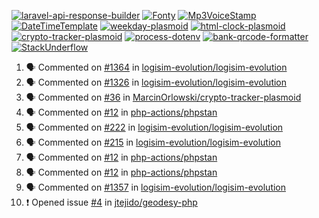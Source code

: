 [![laravel-api-response-builder](https://github-readme-stats.vercel.app/api/pin/?username=MarcinOrlowski&repo=laravel-api-response-builder&theme=default&hide_border=true&title_color=87c9c3&text_color=62696d&icon_color=636a6d&bg_color=30393e)](https://github.com/MarcinOrlowski/laravel-api-response-builder)
[![Fonty](https://github-readme-stats.vercel.app/api/pin/?username=MarcinOrlowski&repo=Fonty&theme=default&hide_border=true&title_color=87c9c3&text_color=62696d&icon_color=636a6d&bg_color=30393e)](https://github.com/MarcinOrlowski/Fonty)
[![Mp3VoiceStamp](https://github-readme-stats.vercel.app/api/pin/?username=MarcinOrlowski&repo=Mp3VoiceStamp&theme=default&hide_border=true&title_color=87c9c3&text_color=62696d&icon_color=636a6d&bg_color=30393e)](https://github.com/MarcinOrlowski/Mp3VoiceStamp)
[![DateTimeTemplate](https://github-readme-stats.vercel.app/api/pin/?username=MarcinOrlowski&repo=DateTimeTemplate&theme=default&hide_border=true&title_color=87c9c3&text_color=62696d&icon_color=636a6d&bg_color=30393e)](https://github.com/MarcinOrlowski/DateTimeTemplate)
[![weekday-plasmoid](https://github-readme-stats.vercel.app/api/pin/?username=MarcinOrlowski&repo=weekday-plasmoid&theme=default&hide_border=true&title_color=87c9c3&text_color=62696d&icon_color=636a6d&bg_color=30393e)](https://github.com/MarcinOrlowski/weekday-plasmoid)
[![html-clock-plasmoid](https://github-readme-stats.vercel.app/api/pin/?username=MarcinOrlowski&repo=html-clock-plasmoid&theme=default&hide_border=true&title_color=87c9c3&text_color=62696d&icon_color=636a6d&bg_color=30393e)](https://github.com/MarcinOrlowski/html-clock-plasmoid)
[![crypto-tracker-plasmoid](https://github-readme-stats.vercel.app/api/pin/?username=MarcinOrlowski&repo=crypto-tracker-plasmoid&theme=default&hide_border=true&title_color=87c9c3&text_color=62696d&icon_color=636a6d&bg_color=30393e)](https://github.com/MarcinOrlowski/crypto-tracker-plasmoid)
[![process-dotenv](https://github-readme-stats.vercel.app/api/pin/?username=MarcinOrlowski&repo=process-dotenv&theme=default&hide_border=true&title_color=87c9c3&text_color=62696d&icon_color=636a6d&bg_color=30393e)](https://github.com/MarcinOrlowski/process-dotenv)
[![bank-qrcode-formatter](https://github-readme-stats.vercel.app/api/pin/?username=MarcinOrlowski&repo=bank-qrcode-formatter&theme=default&hide_border=true&title_color=87c9c3&text_color=62696d&icon_color=636a6d&bg_color=30393e)](https://github.com/MarcinOrlowski/bank-qrcode-formatter)
[![StackUnderflow](https://github-readme-stats.vercel.app/api/pin/?username=MarcinOrlowski&repo=StackUnderflow&theme=default&hide_border=true&title_color=87c9c3&text_color=62696d&icon_color=636a6d&bg_color=30393e)](https://github.com/MarcinOrlowski/StackUnderflow)

<!--START_SECTION:activity-->
1. 🗣 Commented on [#1364](https://github.com/logisim-evolution/logisim-evolution/issues/1364) in [logisim-evolution/logisim-evolution](https://github.com/logisim-evolution/logisim-evolution)
2. 🗣 Commented on [#1326](https://github.com/logisim-evolution/logisim-evolution/issues/1326) in [logisim-evolution/logisim-evolution](https://github.com/logisim-evolution/logisim-evolution)
3. 🗣 Commented on [#36](https://github.com/MarcinOrlowski/crypto-tracker-plasmoid/issues/36) in [MarcinOrlowski/crypto-tracker-plasmoid](https://github.com/MarcinOrlowski/crypto-tracker-plasmoid)
4. 🗣 Commented on [#12](https://github.com/php-actions/phpstan/issues/12) in [php-actions/phpstan](https://github.com/php-actions/phpstan)
5. 🗣 Commented on [#222](https://github.com/logisim-evolution/logisim-evolution/issues/222) in [logisim-evolution/logisim-evolution](https://github.com/logisim-evolution/logisim-evolution)
6. 🗣 Commented on [#215](https://github.com/logisim-evolution/logisim-evolution/issues/215) in [logisim-evolution/logisim-evolution](https://github.com/logisim-evolution/logisim-evolution)
7. 🗣 Commented on [#12](https://github.com/php-actions/phpstan/issues/12) in [php-actions/phpstan](https://github.com/php-actions/phpstan)
8. 🗣 Commented on [#12](https://github.com/php-actions/phpstan/issues/12) in [php-actions/phpstan](https://github.com/php-actions/phpstan)
9. 🗣 Commented on [#1357](https://github.com/logisim-evolution/logisim-evolution/issues/1357) in [logisim-evolution/logisim-evolution](https://github.com/logisim-evolution/logisim-evolution)
10. ❗️ Opened issue [#4](https://github.com/jtejido/geodesy-php/issues/4) in [jtejido/geodesy-php](https://github.com/jtejido/geodesy-php)
<!--END_SECTION:activity-->
